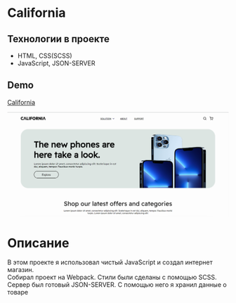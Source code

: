 # California
## **Технологии в проекте**
+ HTML, CSS(SCSS)
+ JavaScript, JSON-SERVER

## Demo 

[California](https://drive.google.com/drive/folders/1rvYPfVLdDvf658oGNSABbNKtWp3lE209)

![Preview](https://github.com/amirkhan-web05/California/blob/master/src/assets/images/California.png?raw=true, "hello")

<h1>Описание</h1>
<p>В этом проекте я использовал чистый JavaScript и создал интернет магазин. <br/>
Собирал проект на Webpack. Стили были сделаны с помощью SCSS. Сервер был готовый JSON-SERVER. С помощью него я хранил данные о товаре
</p>